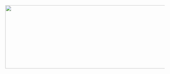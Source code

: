 <a href="https://github.com/devxb/gitanimals">
  <img src="https://render.gitanimals.org/lines/{cho1n}" width="1000" height="200" border-radius="10"/>
</a>
